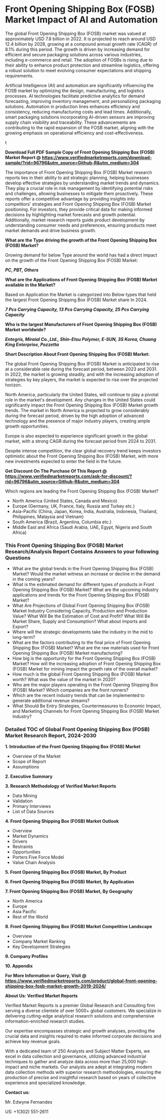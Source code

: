 <meta name="title" content="Global Front Opening Shipping Box (FOSB) Market Impact of AI and Automation"><meta name="description" content="The global Front Opening Shipping Box (FOSB) market was valued at approximately USD 7.8 billion in 2022. It is projected to reach around USD 12.4 billion by 2028, grow"><meta name="title" content="Front Opening Shipping Box (FOSB) Market Size, Share, Scope, Trends, Growth, Opportunities, Analysis, Forecast"><h1>Front Opening Shipping Box (FOSB) Market Impact of AI and Automation</h1><p>The global Front Opening Shipping Box (FOSB) market was valued at approximately USD 7.8 billion in 2022. It is projected to reach around USD 12.4 billion by 2028, growing at a compound annual growth rate (CAGR) of 8.1% during this period. The growth is driven by increasing demand for efficient and secure packaging solutions across various industries, including e-commerce and retail. The adoption of FOSBs is rising due to their ability to enhance product protection and streamline logistics, offering a robust solution to meet evolving consumer expectations and shipping requirements.</p><p>Artificial Intelligence (AI) and automation are significantly influencing the FOSB market by optimizing the design, manufacturing, and logistics processes. AI technologies facilitate predictive analytics for demand forecasting, improving inventory management, and personalizing packaging solutions. Automation in production lines enhances efficiency and consistency, reducing manufacturing costs and lead times. Additionally, smart packaging solutions incorporating AI-driven sensors are improving supply chain visibility and traceability. These advancements are contributing to the rapid expansion of the FOSB market, aligning with the growing emphasis on operational efficiency and cost-effectiveness.</p>t</p><p id="" class=""><strong>Download Full PDF Sample Copy of Front Opening Shipping Box (FOSB) Market Report @ <a href="https://www.verifiedmarketreports.com/download-sample/?rid=96796&utm_source=Github-R&utm_medium=304" target="_blank">https://www.verifiedmarketreports.com/download-sample/?rid=96796&utm_source=Github-R&utm_medium=304</a></strong></p><p>The importance of&nbsp;Front Opening Shipping Box (FOSB) Market research reports lies in their ability to aid strategic planning, helping businesses develop effective strategies by understanding market trends and dynamics. They play a crucial role in risk management by identifying potential risks and challenges, allowing businesses to mitigate them proactively. These reports offer a competitive advantage by providing insights into competitors' strategies and Front Opening Shipping Box (FOSB) Market positioning. For investors, they provide critical data for making informed decisions by highlighting market forecasts and growth potential. Additionally, market research reports guide product development by understanding consumer needs and preferences, ensuring products meet market demands and drive business growth.</p><p><strong>What are the&nbsp;Type driving the growth of the Front Opening Shipping Box (FOSB) Market?</strong></p><p id="" class="">Growing demand for below Type around the world has had a direct impact on the growth of the Front Opening Shipping Box (FOSB) Market:</p><em><strong>PC, PBT, Others</strong></em></p><strong>What are the&nbsp;Applications&nbsp;of Front Opening Shipping Box (FOSB) Market available in the Market?</strong></p><p id="" class="">Based on Application the Market is categorized into Below types that held the largest Front Opening Shipping Box (FOSB) Market share In 2024.</p><em><strong>7 Pcs Carrying Capacity, 13 Pcs Carrying Capacity, 25 Pcs Carrying Capacity</strong></em></p><strong>Who is the largest Manufacturers of Front Opening Shipping Box (FOSB) Market worldwide?</strong></p><p><em><strong>Entegris, Miraial Co.,Ltd., Shin-Etsu Polymer, E-SUN, 3S Korea, Chuang King Enterprise, Pozzetta</strong></em></p><p id="" class=""><strong>Short Description About Front Opening Shipping Box (FOSB) Market:</strong></p><p>The global Front Opening Shipping Box (FOSB) Market is anticipated to rise at a considerable rate during the forecast period, between 2023 and 2031. In 2022, the market is growing steadily, and with the increasing adoption of strategies by key players, the market is expected to rise over the projected horizon.</p><p>North America, particularly the United States, will continue to play a pivotal role in the market's development. Any changes in the United States could significantly impact the Front Opening Shipping Box (FOSB) Market growth trends. The market in North America is projected to grow considerably during the forecast period, driven by the high adoption of advanced technology and the presence of major industry players, creating ample growth opportunities.</p><p>Europe is also expected to experience significant growth in the global market, with a strong CAGR during the forecast period from 2024 to 2031.</p><p>Despite intense competition, the clear global recovery trend keeps investors optimistic about the Front Opening Shipping Box (FOSB) Market, with more new investments expected to enter the field in the future.</p><p id="" class=""><strong>Get Discount On The Purchase Of This Report @ <a href="https://www.verifiedmarketreports.com/ask-for-discount/?rid=96796&utm_source=Github-R&utm_medium=304" target="_blank">https://www.verifiedmarketreports.com/ask-for-discount/?rid=96796&utm_source=Github-R&utm_medium=304</a></strong></p>Which regions are leading the Front Opening Shipping Box (FOSB) Market?</p><ul><li>North America (United States, Canada and Mexico)</li><li>Europe (Germany, UK, France, Italy, Russia and Turkey etc.)</li><li>Asia-Pacific (China, Japan, Korea, India, Australia, Indonesia, Thailand, Philippines, Malaysia and Vietnam)</li><li>South America (Brazil, Argentina, Columbia etc.)</li><li>Middle East and Africa (Saudi Arabia, UAE, Egypt, Nigeria and South Africa)</li></ul><h3 id="" class="">This Front Opening Shipping Box (FOSB) Market Research/Analysis Report Contains Answers to your following Questions</h3><ul><li>What are the global trends in the Front Opening Shipping Box (FOSB) Market? Would the market witness an increase or decline in the demand in the coming years?</li><li>What is the estimated demand for different types of products in Front Opening Shipping Box (FOSB) Market? What are the upcoming industry applications and trends for the Front Opening Shipping Box (FOSB) Market?</li><li>What Are Projections of Global Front Opening Shipping Box (FOSB) Market Industry Considering Capacity, Production and Production Value? What Will Be the Estimation of Cost and Profit? What Will Be Market Share, Supply and Consumption? What about imports and Export?</li><li>Where will the strategic developments take the industry in the mid to long-term?</li><li>What are the factors contributing to the final price of Front Opening Shipping Box (FOSB) Market? What are the raw materials used for Front Opening Shipping Box (FOSB) Market manufacturing?</li><li>How big is the opportunity for the Front Opening Shipping Box (FOSB) Market? How will the increasing adoption of Front Opening Shipping Box (FOSB) Market for mining impact the growth rate of the overall market?</li><li>How much is the global Front Opening Shipping Box (FOSB) Market worth? What was the value of the market In 2020?</li><li>Who are the major players operating in the Front Opening Shipping Box (FOSB) Market? Which companies are the front runners?</li><li>Which are the recent industry trends that can be implemented to generate additional revenue streams?</li><li>What Should Be Entry Strategies, Countermeasures to Economic Impact, and Marketing Channels for Front Opening Shipping Box (FOSB) Market Industry?</li></ul><h3 id="" class="">Detailed TOC of Global Front Opening Shipping Box (FOSB) Market Research Report, 2024-2030</h3><p id="" class=""><strong>1. Introduction of the Front Opening Shipping Box (FOSB) Market</strong></p><ul><li>Overview of the Market</li><li>Scope of Report</li><li>Assumptions</li></ul><p id="" class=""><strong>2. Executive Summary</strong></p><p id="" class=""><strong>3. Research Methodology of Verified Market Reports</strong></p><ul><li>Data Mining</li><li>Validation</li><li>Primary Interviews</li><li>List of Data Sources</li></ul><p id="" class=""><strong>4. Front Opening Shipping Box (FOSB) Market Outlook</strong></p><ul><li>Overview</li><li>Market Dynamics</li><li>Drivers</li><li>Restraints</li><li>Opportunities</li><li>Porters Five Force Model</li><li>Value Chain Analysis</li></ul><p id="" class=""><strong>5. Front Opening Shipping Box (FOSB) Market, By Product</strong></p><p id="" class=""><strong>6. Front Opening Shipping Box (FOSB) Market, By Application</strong></p><p id="" class=""><strong>7. Front Opening Shipping Box (FOSB) Market, By Geography</strong></p><ul><li>North America</li><li>Europe</li><li>Asia Pacific</li><li>Rest of the World</li></ul><p id="" class=""><strong>8. Front Opening Shipping Box (FOSB) Market Competitive Landscape</strong></p><ul><li>Overview</li><li>Company Market Ranking</li><li>Key Development Strategies</li></ul><p id="" class=""><strong>9. Company Profiles</strong></p><p id="" class=""><strong>10. Appendix</strong></p><p id="" class=""><strong>For More Information or Query, Visit @ <a href="https://www.verifiedmarketreports.com/product/global-front-opening-shipping-box-fosb-market-growth-2019-2024/" target="_blank">https://www.verifiedmarketreports.com/product/global-front-opening-shipping-box-fosb-market-growth-2019-2024/</a></strong></p><p id="" class=""><strong>About Us: Verified Market Reports</strong></p><p id="" class="">Verified Market Reports is a premier Global Research and Consulting firm serving a diverse clientele of over 5000+ global customers. We specialize in delivering cutting-edge analytical research solutions and comprehensive information-enriched research studies.</p><p id="" class="">Our expertise encompasses strategic and growth analyses, providing the crucial data and insights required to make informed corporate decisions and achieve key revenue goals.</p><p id="" class="">With a dedicated team of 250 Analysts and Subject Matter Experts, we excel in data collection and governance, utilizing advanced industrial techniques to gather and analyze data across more than 25,000 high-impact and niche markets. Our analysts are adept at integrating modern data collection methods with superior research methodologies, ensuring the production of precise and insightful research based on years of collective experience and specialized knowledge.</p><p id="" class=""><strong>Contact us:</strong></p><p id="" class="">Mr. Edwyne Fernandes</p><p id="" class="">US: +1(302) 551-2611</p>